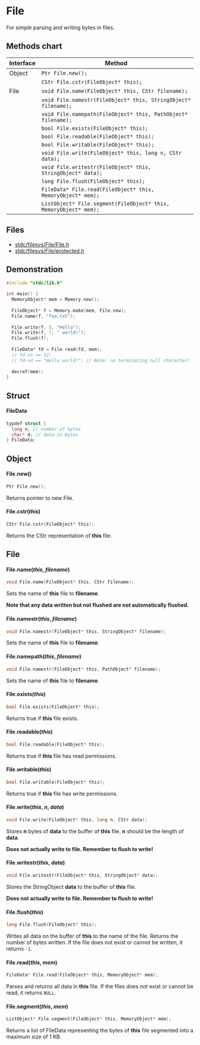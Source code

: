 # File

For simple parsing and writing bytes in files.

## Methods chart
| Interface | Method |
|-----------|--------|
| Object | ```Ptr File.new();``` |
|        | ```CStr File.cstr(FileObject* this);``` |
| File | ```void File.name(FileObject* this, CStr filename);``` |
|      | ```void File.namestr(FileObject* this, StringObject* filename);``` |
|      | ```void File.namepath(FileObject* this, PathObject* filename);``` |
|      | ```bool File.exists(FileObject* this);``` |
|      | ```bool File.readable(FileObject* this);``` |
|      | ```bool File.writable(FileObject* this);``` |
|      | ```void File.write(FileObject* this, long n, CStr data);``` |
|      | ```void File.writestr(FileObject* this, StringObject* data);``` |
|      | ```long File.flush(FileObject* this);``` |
|      | ```FileData* File.read(FileObject* this, MemoryObject* mem);``` |
|      | ```ListObject* File.segment(FileObject* this, MemoryObject* mem);``` |

## Files
 * [stdc/filesys/File/File.h](../stdc/filesys/File/File.h)
 * [stdc/filesys/File/protected.h](../stdc/filesys/File/protected.h)

## Demonstration
```c
#include "stdc/lib.h"

int main() {
  MemoryObject* mem = Memory.new();
  
  FileObject* f = Memory.make(mem, File.new);
  File.name(f, "foo.txt");
  
  File.write(f, 5, "Hello");
  File.write(f, 7, " world!");
  File.flush(f);
  
  FileData* fd = File.read(fd, mem);
  // fd->n == 12;
  // fd->d == "Hello world!"; // Note: no terminating null character!
  
  decref(mem);
}
```
## Struct
#### FileData
```c
typdef struct {
  long n; // number of bytes
  char* d; // data in bytes
} FileData;
```

## Object
#### File.new()
```c
Ptr File.new();
```
Returns pointer to new File.

#### File.cstr(_this_)
```c
CStr File.cstr(FileObject* this);
```
Returns the CStr representation of **this** file.

## File
#### File.name(_this_, _filename_)
```c
void File.name(FileObject* this, CStr filename);
```
Sets the name of **this** file to **filename**.

**Note that any data written but not flushed are not automatically flushed.**

#### File.namestr(_this_, _filename_)
```c
void File.namestr(FileObject* this, StringObject* filename);
```
Sets the name of **this** file to **filename**.

#### File.namepath(_this_, _filename_)
```c
void File.namestr(FileObject* this, PathObject* filename);
```
Sets the name of **this** file to **filename**.

#### File.exists(_this_)
```c
bool File.exists(FileObject* this);
```
Returns true if **this** file exists.

#### File.readable(_this_)
```c
bool File.readable(FileObject* this);
```
Returns true if **this** file has read permissions.

#### File.writable(_this_)
```c
bool File.writable(FileObject* this);
```
Returns true if **this** file has write permissions.

#### File.write(_this_, _n_, _data_)
```c
void File.write(FileObject* this, long n, CStr data);
```
Stores **n** bytes of **data** to the buffer of **this** file. **n** should be the length of **data**.

**Does not actually write to file. Remember to flush to write!**

#### File.writestr(_this_, _data_)
```c
void File.writestr(FileObject* this, StringObject* data);
```
Stores the StringObject **data** to the buffer of **this** file.

**Does not actually write to file. Remember to flush to write!**

#### File.flush(_this_)
```c
long File.flush(FileObject* this);
```
Writes all data on the buffer of **this** to the name of the file. 
Returns the number of bytes written. 
If the file does not exist or cannot be written, it returns ```-1```.

#### File.read(_this_, _mem_)
```c
FileData* File.read(FileObject* this, MemoryObject* mem);
```
Parses and returns all data in **this** file.
If the files does not exist or cannot be read, it returns ```NULL```.

#### File.segment(_this_, _mem_)
```c
ListObject* File.segment(FileObject* this, MemoryObject* mem);
```
Returns a list of FileData representing the bytes of **this** file segmented into a maximum size of 1 KB.
